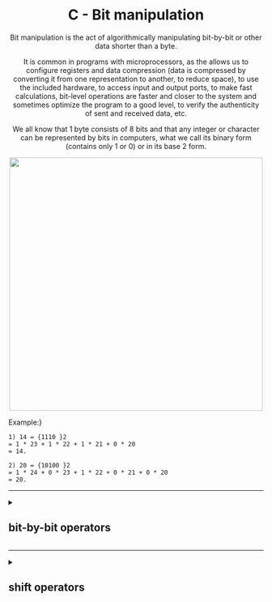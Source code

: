 <div id="header" align="center">
<h1>C - Bit manipulation</h1>
<p>Bit manipulation is the act of algorithmically manipulating bit-by-bit or other data shorter than a byte.</p>

<p>It is common in programs with microprocessors, as the allows us to configure registers and data compression (data is compressed by converting it from one representation to another, to reduce space), to use the included hardware, to access input and output ports, to make fast calculations, bit-level operations are faster and closer to the system and sometimes optimize the program to a good level, to verify the authenticity of sent and received data, etc.</p>

<p>We all know that 1 byte consists of 8 bits and that any integer or character can be represented by bits in computers, what we call its binary form (contains only 1 or 0) or in its base 2 form.</p>

<img width="500" src="https://cdn-media-1.freecodecamp.org/images/1*GtkdWOFKMEGrzvYzsK9pZg.gif">
</div>

Example:}

```
1) 14 = {1110 }2
= 1 * 23 + 1 * 22 + 1 * 21 + 0 * 20
= 14.

2) 20 = {10100 }2
= 1 * 24 + 0 * 23 + 1 * 22 + 0 * 21 + 0 * 20
= 20.
```

---

<details>
  <summary>
    <h2>bit-by-bit operators</h2>
  </summary>
  
  * [ & - operator AND ](#AND)
  
  * [ | - operator OR ](#OR)
  
  * [ ^ - operator XOR ](#XOR)
  
  * [ ~ - operator NOT ](#NOT)
  
  ---
 
  <h3 name="AND">AND (&)</h3>
  This operator is a multiplication operator
example:

```
a = b & c -> where in binary: b = 10101010
                              c = 11001100

10101010 & -> if both bits, which are in the same position are '1' the result will also be '1'.
11001100
--------
10001000
```
  
  ---
  
  
  <h3 name="OR">OR (|)</h3>
  This operator is an addition operator, where any of the bits in the same position is '1', the result will be '1'.
Example:

```
a = b | c -> b = 10101010
             c = 11001100
10101010 |
11001100
--------
11101110
```
  
  ----
  
  <h3 name="XOR">XOR (^)</h3>
  This operator is of an or-exclusivity, where the difference of states in bits of equal position will result in '1', and equality of state will result in '0', it can be understood as ( one or the other, but not both ).
example:

```
a = b ^ c -> b = 10101010
             c = 11001100
10101010 ^
11001100
--------
01100110
```
  
  ----
  
  <h3 name="NOT">NOT (~)</h3>
  This operation only applies to one element, but inverts the bit values of the element involved.
example:

```
a = ~b -> b = 10101010

~10101010
 --------
 01010101
```
</details>

---

<details>
  <summary>
    <h2>shift operators</h2>
  </summary>
  
  ----
  
  <h3>right shift (>>)</h3>
  
 It shifts the bits from left to right (from the most significant bit to the least significant bit), a defined number of times, the least significant bit is lost at each shift, while the most significant bit is filled with a '0'.

Example:

```
a = b >> 3 -> b = 10101010

10101010 >> 3 -> 3 shifts to the right are made, so that 'a' is left with the value of 0001010101
--------
00010101
```
  
This operation can be seen as each displacement is divided by 2, so that in our example, we divide 3 times by 2, and in total we divide by 8.
  
  ---
  
  <h3>right shift</h3>

  It is an operator similar to the previous one, here at each shift, the most significant bit is lost and the least significant bit is filled with '0'.

example:

```
a = b << 3 -> with the previous result.

00010101 << 3
-------
10101000
```
  
It can be understood as a multiplication by 2, for each displacement.
  </details>
